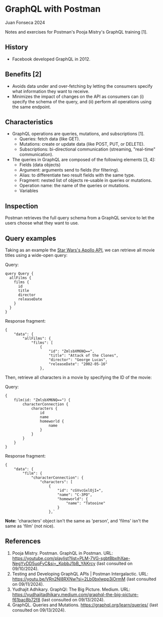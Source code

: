 # GraphQL with Postman

Juan Fonseca 2024

Notes and exercises for Postman's Pooja Mistry's GraphQL training [1].

## History
* Facebook developed GraphQL in 2012.

## Benefits [2]
* Avoids data under and over-fetching by letting the consumers specify what information they want to receive.
* Minimizes the impact of changes on the API as consumers can (i) specify the schema of the query, and (ii) perform all operations using the same endpoint.

## Characteristics
* GraphQL operations are queries, mutations, and subscriptions [1].
    * Queries: fetch data (like GET).
    * Mutations: create or update data (like POST, PUT, or DELETE).
    * Subscriptions: bi-directional communication (streaming, "real-time" communication).
 * The queries in GraphQL are composed of the following elements [3, 4]:
    * Fields (data objects)
    * Argument: arguments send to fields (for filtering).
    * Alias: to differentiate two result fields with the same type.
    * Fragment: nested list of objects re-usable in queries or mutations.
    * Operation name: the name of the queries or mutations.
    * Variables
 
## Inspection
Postman retrieves the full query schema from a GraphQL service to let the users choose what they want to use.

## Query examples
Taking as an example the [Star Wars's Apollo API](https://studio.apollographql.com/public/star-wars-swapi/variant/current/home), we can retrieve all movie titles using a wide-open query:

Query:
```
query Query {
  allFilms {
    films {
      id 
      title
      director
      releaseDate
    }
  }
}
```

Response fragment:
```
{
    "data": {
        "allFilms": {
            "films": [
                {
                    "id": "ZmlsbXM6NQ==",
                    "title": "Attack of the Clones",
                    "director": "George Lucas",
                    "releaseDate": "2002-05-16"
                },
```

Then, retrieve all characters in a movie by specifying the ID of the movie:

Query:
```
{
    film(id: "ZmlsbXM6NQ==") {
        characterConnection {
            characters {
                id
                name
                homeworld {
                    name
                }
            }
        }
    }
}
```

Response fragment:
```
{
    "data": {
        "film": {
            "characterConnection": {
                "characters": [
                    {
                        "id": "cGVvcGxlOjI=",
                        "name": "C-3PO",
                        "homeworld": {
                            "name": "Tatooine"
                        }
                    },`
```

**Note:** 'characters' object isn't the same as 'person', and 'films' isn't the same as 'film' (not nice).

## References
1. Pooja Mistry. Postman. GraphQL in Postman. URL: https://youtube.com/playlist?list=PLM-7VG-sgbtBbxlhXae-NegYvDD5uqFyC&si=_KpbbJ1bB_YAKrcy (last consulted on 09/10/2024).
2. Testing and Developing GraphQL APIs | Postman Intergalactic. URL: https://youtu.be/VRn2Nl8RXNw?si=2Lb0bxIwpp3jOrmM (last consulted on 09/11/2024).
3. Yudhajit Adhikary. GraphQl: The Big Picture. Medium. URL: https://yudhajitadhikary.medium.com/graphql-the-big-picture-f61bac8b72f8 (last consulted on 09/13/2024).
4. GraphQL. Queries and Mutations. https://graphql.org/learn/queries/ (last consulted on 09/13/2024).
